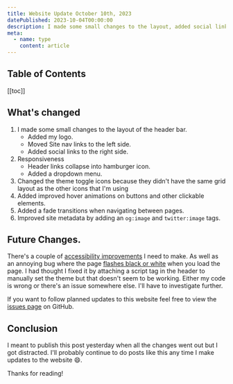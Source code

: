 ```yaml
---
title: Website Update October 10th, 2023
datePublished: 2023-10-04T00:00:00
description: I made some small changes to the layout, added social links, and more.
meta:
  - name: type
    content: article
---
```


## Table of Contents

[[toc]]

## What's changed

1. I made some small changes to the layout of the header bar.
   - Added my logo.
   - Moved Site nav links to the left side.
   - Added social links to the right side.
1. Responsiveness
   - Header links collapse into hamburger icon.
   - Added a dropdown menu.
1. Changed the theme toggle icons because they didn't have the same grid layout as the other icons that I'm using
1. Added improved hover animations on buttons and other clickable elements.
1. Added a fade transitions when navigating between pages.
1. Improved site metadata by adding an `og:image` and `twitter:image` tags.

## Future Changes.

There's a couple of [accessibility improvements](https://github.com/f3ve/freedomevenden.com/issues/8) I need to make. As well as an annoying bug where the page [flashes black or white](https://github.com/f3ve/freedomevenden.com/issues/8) when you load the page. I had thought I fixed it by attaching a script tag in the header to manually set the theme but that doesn't seem to be working. Either my code is wrong or there's an issue somewhere else. I'll have to investigate further.

If you want to follow planned updates to this website feel free to view the [issues page](https://github.com/f3ve/freedomevenden.com/issues) on GitHub.

## Conclusion

I meant to publish this post yesterday when all the changes went out but I got distracted. I'll probably continue to do posts like this any time I make updates to the website 😄.

Thanks for reading!
